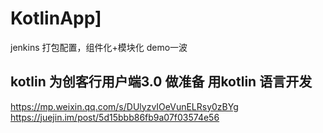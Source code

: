 # KotlinApp]
jenkins 打包配置，组件化+模块化 demo一波
[]()

## kotlin 为创客行用户端3.0 做准备 用kotlin 语言开发

https://mp.weixin.qq.com/s/DUlyzvIOeVunELRsy0zBYg
https://juejin.im/post/5d15bbb86fb9a07f03574e56

